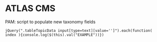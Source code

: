 # ATLAS CMS

PAM: script to populate new taxonomy fields

`jQuery(".tableTopicData input[type=text][value='']").each(function( index ){console.log($(this).val("EXAMPLE"))})`
